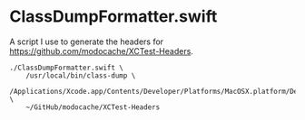 # ClassDumpFormatter.swift

A script I use to generate the headers for https://github.com/modocache/XCTest-Headers.

```
./ClassDumpFormatter.swift \
    /usr/local/bin/class-dump \
    /Applications/Xcode.app/Contents/Developer/Platforms/MacOSX.platform/Developer/Library/Frameworks/XCTest.framework \
    ~/GitHub/modocache/XCTest-Headers
```


